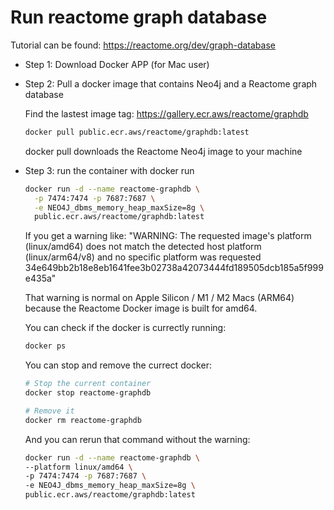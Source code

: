 # Run reactome graph database
Tutorial can be found: https://reactome.org/dev/graph-database

- Step 1: Download Docker APP (for Mac user)

- Step 2: Pull a docker image that contains Neo4j and a Reactome graph database
  
  Find the lastest image tag: https://gallery.ecr.aws/reactome/graphdb
  
  ```bash
  docker pull public.ecr.aws/reactome/graphdb:latest
  ```
  docker pull downloads the Reactome Neo4j image to your machine
- Step 3: run the container with docker run

  ```bash
  docker run -d --name reactome-graphdb \
    -p 7474:7474 -p 7687:7687 \
    -e NEO4J_dbms_memory_heap_maxSize=8g \
    public.ecr.aws/reactome/graphdb:latest
  ```

  If you get a warning like: "WARNING: The requested image's platform (linux/amd64) does not match the detected host platform (linux/arm64/v8) and no specific platform was requested 34e649bb2b18e8eb1641fee3b02738a42073444fd189505dcb185a5f999e435a"

  That warning is normal on Apple Silicon / M1 / M2 Macs (ARM64) because the Reactome Docker image is built for amd64.

  You can check if the docker is currectly running:

  ```bash
  docker ps
  ```

  You can stop and remove the currect docker:
  
  ```bash
  # Stop the current container
  docker stop reactome-graphdb
  
  # Remove it
  docker rm reactome-graphdb
  ```

  And you can rerun that command without the warning:

  ```bash
  docker run -d --name reactome-graphdb \
  --platform linux/amd64 \
  -p 7474:7474 -p 7687:7687 \
  -e NEO4J_dbms_memory_heap_maxSize=8g \
  public.ecr.aws/reactome/graphdb:latest
  ```
